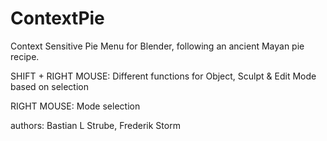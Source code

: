 # ContextPie
Context Sensitive Pie Menu for Blender, following an ancient Mayan pie recipe.

SHIFT + RIGHT MOUSE:
    Different functions for Object, Sculpt & Edit Mode based on selection

RIGHT MOUSE:
    Mode selection



authors:		Bastian L Strube, Frederik Storm

